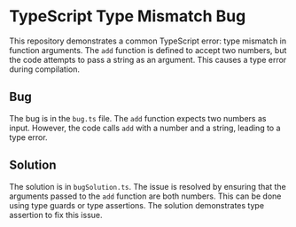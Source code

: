 # TypeScript Type Mismatch Bug

This repository demonstrates a common TypeScript error: type mismatch in function arguments. The `add` function is defined to accept two numbers, but the code attempts to pass a string as an argument. This causes a type error during compilation.

## Bug

The bug is in the `bug.ts` file.  The `add` function expects two numbers as input. However, the code calls `add` with a number and a string, leading to a type error. 

## Solution

The solution is in `bugSolution.ts`. The issue is resolved by ensuring that the arguments passed to the `add` function are both numbers.  This can be done using type guards or type assertions.  The solution demonstrates type assertion to fix this issue.